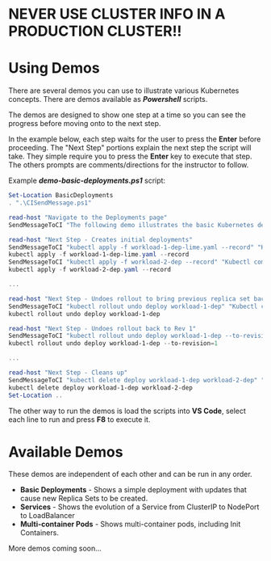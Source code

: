 # NEVER USE CLUSTER INFO IN A PRODUCTION CLUSTER!!

# Using Demos

There are several demos you can use to illustrate various Kubernetes concepts.   There are demos available as ***Powershell*** scripts.

The demos are designed to show one step at a time so you can see the progress before moving onto to the next step.

In the example below, each step waits for the user to press the **Enter** before proceeding.  The "Next Step" portions explain the next step the script will take.  They simple require you to press the **Enter** key to execute that step.  The others prompts are comments/directions for the instructor to follow.  

Example ***demo-basic-deployments.ps1*** script:

```powershell
Set-Location BasicDeployments
. ".\CISendMessage.ps1"

read-host "Navigate to the Deployments page"
SendMessageToCI "The following demo illustrates the basic Kubernetes deployments." "Basic Deployments:" "Info"

read-host "Next Step - Creates initial deployments"
SendMessageToCI "kubectl apply -f workload-1-dep-lime.yaml --record" "Kubectl command:" "Command"
kubectl apply -f workload-1-dep-lime.yaml --record
SendMessageToCI "kubectl apply -f workload-2-dep --record" "Kubectl command:" "Command"
kubectl apply -f workload-2-dep.yaml --record

...

read-host "Next Step - Undoes rollout to bring previous replica set back"
SendMessageToCI "kubectl rollout undo deploy workload-1-dep" "Kubectl command:" "Command"
kubectl rollout undo deploy workload-1-dep

read-host "Next Step - Undoes rollout back to Rev 1"
SendMessageToCI "kubectl rollout undo deploy workload-1-dep --to-revision=1" "Kubectl command:" "Command"
kubectl rollout undo deploy workload-1-dep --to-revision=1

...

read-host "Next Step - Cleans up"
SendMessageToCI "kubectl delete deploy workload-1-dep workload-2-dep" "Kubectl command:" "Command"
kubectl delete deploy workload-1-dep workload-2-dep
Set-Location ..
```

The other way to run the demos is load the scripts into **VS Code**, select each line to run and press **F8** to execute it.



# Available Demos

These demos are independent of each other and can be run in any order.

  * **Basic Deployments** - Shows a simple deployment with updates that cause new Replica Sets to be created.
  * **Services** - Shows the evolution of a Service from ClusterIP to NodePort to LoadBalancer
  * **Multi-container Pods** - Shows multi-container pods, including Init Containers.

More demos coming soon...
